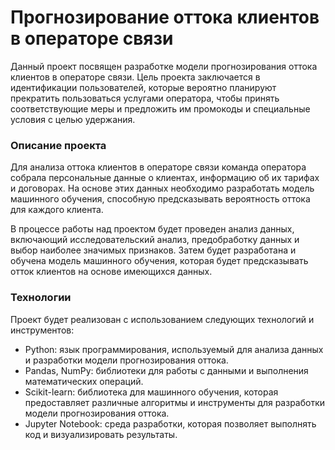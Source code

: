 # Прогнозирование оттока клиентов в операторе связи
Данный проект посвящен разработке модели прогнозирования оттока клиентов в операторе связи. Цель проекта заключается в идентификации пользователей, которые вероятно планируют прекратить пользоваться услугами оператора, чтобы принять соответствующие меры и предложить им промокоды и специальные условия с целью удержания.

### Описание проекта
Для анализа оттока клиентов в операторе связи команда оператора собрала персональные данные о клиентах, информацию об их тарифах и договорах. На основе этих данных необходимо разработать модель машинного обучения, способную предсказывать вероятность оттока для каждого клиента.

В процессе работы над проектом будет проведен анализ данных, включающий исследовательский анализ, предобработку данных и выбор наиболее значимых признаков. Затем будет разработана и обучена модель машинного обучения, которая будет предсказывать отток клиентов на основе имеющихся данных.

### Технологии
Проект будет реализован с использованием следующих технологий и инструментов:

- Python: язык программирования, используемый для анализа данных и разработки модели прогнозирования оттока.
- Pandas, NumPy: библиотеки для работы с данными и выполнения математических операций.
- Scikit-learn: библиотека для машинного обучения, которая предоставляет различные алгоритмы и инструменты для разработки модели прогнозирования оттока.
- Jupyter Notebook: среда разработки, которая позволяет выполнять код и визуализировать результаты.


